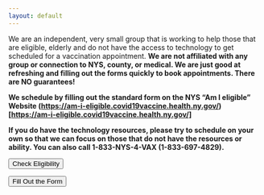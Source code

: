 ```yaml
---
layout: default
---
```

<div class="row">
  <div class="col-sm-12 col-md-8 pt-3" markdown=1>
We are an independent, very small group that is working to help those that are eligible, elderly and do not have the access to technology to get scheduled for a vaccination appointment.  <strong>We are not affiliated with any group or connection to NYS, county, or medical. We are just good at refreshing and filling out the forms quickly to book appointments.  There are NO guarantees!

We schedule by filling out the standard form on the NYS “Am I eligible” Website (https://am-i-eligible.covid19vaccine.health.ny.gov/)[https://am-i-eligible.covid19vaccine.health.ny.gov/]

If you do have the technology resources, please try to schedule on your own so that we can focus on those that do not have the resources or ability. You can also call  **1-833-NYS-4-VAX (1-833-697-4829)**.
  </div>
  <div class="col-sm-12 col-md-4 text-center pt-3" markdown=1>
  <p><button class="btn btn-success btn-lg" href="https://am-i-eligible.covid19vaccine.health.ny.gov/" target="_blank">Check Eligibility</button></p>
  <p><button class="btn btn-info btn-lg" href="https://tiny.cc/dwapform" target="_blank">Fill Out the Form</button></p>
  </div>
</div>
